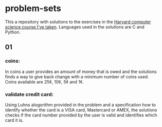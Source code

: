 # problem-sets
This a repository with solutions to the exercises in the [Harvard computer science course I've taken](https://www.edx.org/course/cs50s-introduction-to-computer-science). Languages used in the solutions are C and Python.


## 01 
### coins:
In coins a user provides an amount of money that is owed and the solutions finds a way to give back change with a minimum number of coins used. Coins available are 25¢, 10¢, 5¢ and 1¢.

### validate credit card:
Using Luhns alogorithm provided in the problem and a specification how to identify whether the card is a VISA card, Mastercard or AMEX, the solutions checks if the card number provided by the user is valid and identifies which card it is.
